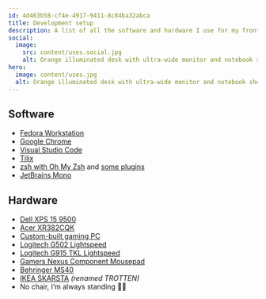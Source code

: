```yaml
---
id: 4d463b58-cf4e-4917-9411-8c84ba32abca
title: Development setup
description: A list of all the software and hardware I use for my frontend dev job and my not-so-frontend-dev-job as a gamer.
social:
  image:
    src: content/uses.social.jpg
    alt: Orange illuminated desk with ultra-wide monitor and notebook showing the Ubuntu 19.10 “Eoan Ermine” wallpaper.
hero:
  image: content/uses.jpg
  alt: Orange illuminated desk with ultra-wide monitor and notebook showing the Ubuntu 19.10 “Eoan Ermine” wallpaper.
---
```


## Software

* [Fedora Workstation](https://getfedora.org/en/workstation/)
* [Google Chrome](https://www.google.com/chrome/)
* [Visual Studio Code](https://code.visualstudio.com)
* [Tilix](https://gnunn1.github.io/tilix-web/)
* [zsh with Oh My Zsh](https://ohmyz.sh) and [some plugins](https://github.com/mvsde/dotfiles/blob/main/.zshrc)
* [JetBrains Mono](https://www.jetbrains.com/lp/mono/)

## Hardware

* [Dell XPS 15 9500](https://www.dell.com/)
* [Acer XR382CQK](https://www.acer.com/ac/en/US/content/model/UM.TX2AA.002)
* [Custom-built gaming PC](https://twitter.com/MVSde/status/1471513083994533892)
* [Logitech G502 Lightspeed](https://www.logitechg.com/products/gaming-mice/g502-lightspeed-wireless-gaming-mouse.html)
* [Logitech G915 TKL Lightspeed](https://www.logitechg.com/products/gaming-keyboards/g915-tkl-wireless.html)
* [Gamers Nexus Component Mousepad](https://store.gamersnexus.net/products/gn-component-blueblack-mousepad)
* [Behringer MS40](https://www.behringer.com/Categories/Behringer/Loudspeaker-Systems/Multimedia/MS40/p/P0384)
* [IKEA SKARSTA](https://www.ikea.com/us/en/p/trotten-desk-sit-stand-white-s79429602/) _(renamed TROTTEN)_
* No chair, I’m always standing 🧍🏻
